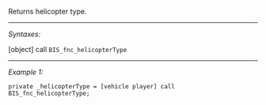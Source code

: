 Returns helicopter type.


---
*Syntaxes:*

[object] call `BIS_fnc_helicopterType`

---
*Example 1:*

```sqf
private _helicopterType = [vehicle player] call BIS_fnc_helicopterType;
```